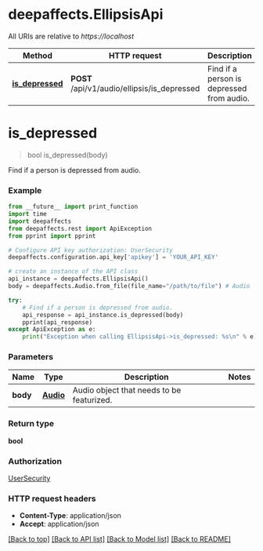 # deepaffects.EllipsisApi

All URIs are relative to *https://localhost*

Method | HTTP request | Description
------------- | ------------- | -------------
[**is_depressed**](EllipsisApi.md#is_depressed) | **POST** /api/v1/audio/ellipsis/is_depressed | Find if a person is depressed from audio.


# **is_depressed**
> bool is_depressed(body)

Find if a person is depressed from audio.


### Example 
```python
from __future__ import print_function
import time
import deepaffects
from deepaffects.rest import ApiException
from pprint import pprint

# Configure API key authorization: UserSecurity
deepaffects.configuration.api_key['apikey'] = 'YOUR_API_KEY'

# create an instance of the API class
api_instance = deepaffects.EllipsisApi()
body = deepaffects.Audio.from_file(file_name="/path/to/file") # Audio | Audio object to predict depression.

try: 
    # Find if a person is depressed from audio.
    api_response = api_instance.is_depressed(body)
    pprint(api_response)
except ApiException as e:
    print("Exception when calling EllipsisApi->is_depressed: %s\n" % e)
```

### Parameters

Name | Type | Description  | Notes
------------- | ------------- | ------------- | -------------
 **body** | [**Audio**](Audio.md)| Audio object that needs to be featurized. | 

### Return type

**bool**

### Authorization

[UserSecurity](../README.md#UserSecurity)

### HTTP request headers

 - **Content-Type**: application/json
 - **Accept**: application/json

[[Back to top]](#) [[Back to API list]](../README.md#documentation-for-api-endpoints) [[Back to Model list]](../README.md#documentation-for-models) [[Back to README]](../README.md)

